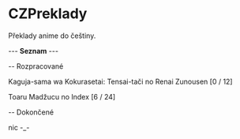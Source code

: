 # CZPreklady

Překlady anime do češtiny.

--- **Seznam** ---

-- Rozpracované

Kaguja-sama wa Kokurasetai: Tensai-tači no Renai Zunousen [0 / 12]

Toaru Madžucu no Index [6 / 24]

-- Dokončené

nic -_-
